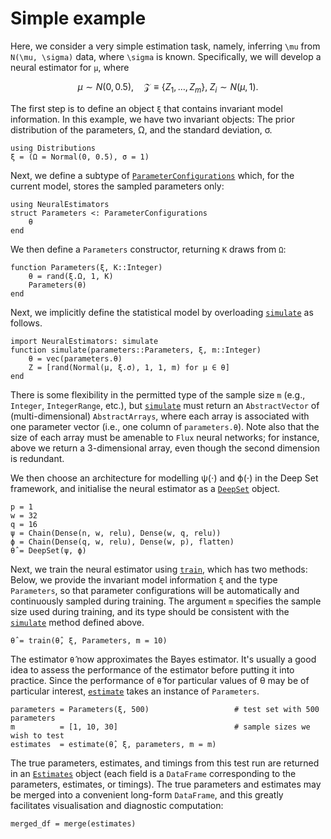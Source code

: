 # Simple example

Here, we consider a very simple estimation task, namely, inferring ``\mu`` from ``N(\mu, \sigma)`` data, where ``\sigma`` is known. Specifically, we will develop a neural estimator for ``μ``, where

```math
\mu \sim N(0, 0.5), \quad \mathcal{Z} \equiv \{Z_1, \dots, Z_m\}, \; Z_i \sim N(μ, 1).
```

The first step is to define an object `ξ` that contains invariant model information. In this example, we have two invariant objects: The prior distribution of the parameters, Ω, and the standard deviation, σ.
```
using Distributions
ξ = (Ω = Normal(0, 0.5), σ = 1)
```

Next, we define a subtype of [`ParameterConfigurations`](@ref) which, for the current model, stores the sampled parameters only:
```
using NeuralEstimators
struct Parameters <: ParameterConfigurations
	θ
end
```

We then define a `Parameters` constructor, returning `K` draws from `Ω`:
```
function Parameters(ξ, K::Integer)
	θ = rand(ξ.Ω, 1, K)
	Parameters(θ)
end
```

Next, we implicitly define the statistical model by overloading [`simulate`](@ref) as follows.
```
import NeuralEstimators: simulate
function simulate(parameters::Parameters, ξ, m::Integer)
	θ = vec(parameters.θ)
	Z = [rand(Normal(μ, ξ.σ), 1, 1, m) for μ ∈ θ]
end
```
There is some flexibility in the permitted type of the sample size `m` (e.g., `Integer`, `IntegerRange`, etc.), but [`simulate`](@ref) must return an `AbstractVector` of (multi-dimensional) `AbstractArrays`, where each array is associated with one parameter vector (i.e., one column of `parameters.θ`). Note also that the size of each array must be amenable to `Flux` neural networks; for instance, above we return a 3-dimensional array, even though the second dimension is redundant.

We then choose an architecture for modelling ψ(⋅) and ϕ(⋅) in the Deep Set framework,
and initialise the neural estimator as a [`DeepSet`](@ref) object.
```
p = 1
w = 32
q = 16
ψ = Chain(Dense(n, w, relu), Dense(w, q, relu))
ϕ = Chain(Dense(q, w, relu), Dense(w, p), flatten)
θ̂ = DeepSet(ψ, ϕ)
```

Next, we train the neural estimator using [`train`](@ref), which has two methods: Below, we provide the invariant model information `ξ` and the type `Parameters`, so that parameter configurations will be automatically and continuously sampled during training. The argument `m` specifies the sample size used during training, and its type should be consistent with the [`simulate`](@ref) method defined above.
```
θ̂ = train(θ̂, ξ, Parameters, m = 10)
```

The estimator `θ̂` now approximates the Bayes estimator. It's usually a good idea to assess the performance of the estimator before putting it into practice. Since the performance of `θ̂` for particular values of θ may be of particular interest, [`estimate`](@ref) takes an instance of `Parameters`.
```
parameters = Parameters(ξ, 500)                   # test set with 500 parameters
m          = [1, 10, 30]                          # sample sizes we wish to test
estimates  = estimate(θ̂, ξ, parameters, m = m)  
```
The true parameters, estimates, and timings from this test run are returned in an [`Estimates`](@ref) object (each field is a `DataFrame` corresponding to the parameters, estimates, or timings). The true parameters and estimates may be merged into a convenient long-form `DataFrame`, and this greatly facilitates visualisation and diagnostic computation:
```
merged_df = merge(estimates)
```
